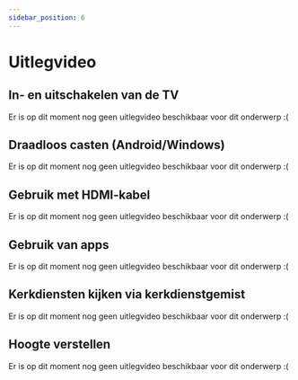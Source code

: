 ```yaml
---
sidebar_position: 6
---
```


# Uitlegvideo

## In- en uitschakelen van de TV
Er is op dit moment nog geen uitlegvideo beschikbaar voor dit onderwerp :(

## Draadloos casten (Android/Windows)
Er is op dit moment nog geen uitlegvideo beschikbaar voor dit onderwerp :(

## Gebruik met HDMI-kabel
Er is op dit moment nog geen uitlegvideo beschikbaar voor dit onderwerp :(

## Gebruik van apps
Er is op dit moment nog geen uitlegvideo beschikbaar voor dit onderwerp :(

## Kerkdiensten kijken via kerkdienstgemist
Er is op dit moment nog geen uitlegvideo beschikbaar voor dit onderwerp :(

## Hoogte verstellen
Er is op dit moment nog geen uitlegvideo beschikbaar voor dit onderwerp :(
